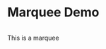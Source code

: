 # Marquee Demo

<script setup>
  import './../../packages/core/dist/css/marquee.css'
  import { Marquee } from './../../packages/core'
  import { onMounted } from 'vue'

  onMounted(() => {
    const marquee = new Marquee('.c-marquee')
  })
</script>
<style>
.c-marquee.c-marquee {
  list-style: none;
  padding-left: 0;
  margin: 0;
}
.c-marquee li + li {
  margin-left: 1rem;
}
</style>
<div style="margin-top: 2rem;">
  <ul class="c-marquee">
    <li>This is a marquee</li>
  </ul>
</div>
